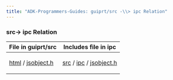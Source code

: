 ```yaml
---
title: "ADK-Programmers-Guides: guiprt/src -\\> ipc Relation"
---
```


### src→ ipc Relation

| File in guiprt/src | Includes file in ipc |
|----|----|
| <p><a href="dir_8c13e55433a2f6247a8b0f337ff26c19.md">html</a> / <a href="guiprt_2src_2html_2jsobject_8h.md">jsobject.h</a></p> | <p><a href="dir_a8642344d1890ac34080367e6f4e78c5.md">src</a> / <a href="dir_752e238688bdca1ec54f409b1533470c.md">ipc</a> / <a href="ipc_2src_2ipc_2jsobject_8h.md">jsobject.h</a></p> |

